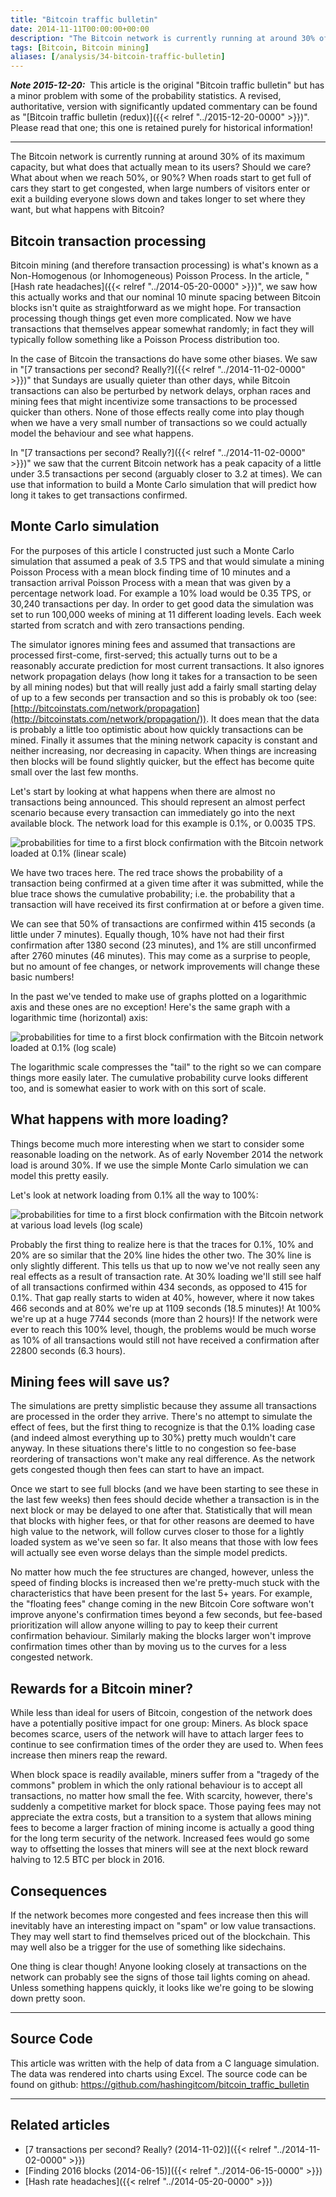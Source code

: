 ```yaml
---
title: "Bitcoin traffic bulletin"
date: 2014-11-11T00:00:00+00:00
description: "The Bitcoin network is currently running at around 30% of its maximum capacity, but what does that actually mean to its users?  Should we care?  What about when we reach 50%, or 90%?  When roads start to get full of cars they start to get congested, when large numbers of visitors enter or exit a building everyone slows down and takes longer to set where they want, but what happens with Bitcoin?"
tags: [Bitcoin, Bitcoin mining]
aliases: [/analysis/34-bitcoin-traffic-bulletin]
---
```

***Note 2015-12-20:***  This article is the
original "Bitcoin traffic bulletin" but has a minor problem with some
of the probability statistics.  A revised, authoritative, version with
significantly updated commentary can be found as "[Bitcoin traffic
bulletin (redux)]({{< relref "../2015-12-20-0000" >}})".
Please read that one; this one is retained purely for historical
information!

---

The Bitcoin network is currently running at around 30% of its maximum
capacity, but what does that actually mean to its users?  Should we care?
What about when we reach 50%, or 90%?  When roads start to get full of
cars they start to get congested, when large numbers of visitors enter
or exit a building everyone slows down and takes longer to set where
they want, but what happens with Bitcoin?

## Bitcoin transaction processing

Bitcoin mining (and therefore transaction processing) is what's known
as a Non-Homogenous (or Inhomogeneous) Poisson Process.  In the article,
"[Hash rate headaches]({{< relref "../2014-05-20-0000" >}})",
we saw how this actually works and that our nominal 10 minute spacing
between Bitcoin blocks isn't quite as straightforward as we might hope.
For transaction processing though things get even more complicated.  Now
we have transactions that themselves appear somewhat randomly; in fact
they will typically follow something like a Poisson Process distribution
too.

In the case of Bitcoin the transactions do have some other biases.  We
saw in "[7 transactions per second?  Really?]({{< relref "../2014-11-02-0000" >}})"
that Sundays are usually quieter than other days, while Bitcoin
transactions can also be perturbed by network delays, orphan races and
mining fees that might incentivize some transactions to be processed
quicker than others.  None of those effects really come into play though
when we have a very small number of transactions so we could actually
model the behaviour and see what happens.

In "[7 transactions per second?  Really?]({{< relref "../2014-11-02-0000" >}})"
we saw that the current Bitcoin network has a peak capacity of a little
under 3.5 transactions per second (arguably closer to 3.2 at times).  We
can use that information to build a Monte Carlo simulation that will
predict how long it takes to get transactions confirmed.

## Monte Carlo simulation

For the purposes of this article I constructed just such a Monte Carlo
simulation that assumed a peak of 3.5 TPS and that would simulate a
mining Poisson Process with a mean block finding time of 10 minutes and
a transaction arrival Poisson Process with a mean that was given by a
percentage network load.  For example a 10% load would be 0.35 TPS, or
30,240 transactions per day.  In order to get good data the simulation
was set to run 100,000 weeks of mining at 11 different loading levels.
Each week started from scratch and with zero transactions pending.

The simulator ignores mining fees and assumed that transactions are
processed first-come, first-served; this actually turns out to be a
reasonably accurate prediction for most current transactions.  It also
ignores network propagation delays (how long it takes for a transaction
to be seen by all mining nodes) but that will really just add a fairly
small starting delay of up to a few seconds per transaction and so this
is probably ok too (see:
[http://bitcoinstats.com/network/propagation](http://bitcoinstats.com/network/propagation/)).
It does mean that the data is probably a little too optimistic about how
quickly transactions can be mined.  Finally it assumes that the mining
network capacity is constant and neither increasing, nor decreasing in
capacity.  When things are increasing then blocks will be found slightly
quicker, but the effect has become quite small over the last few months.

Let's start by looking at what happens when there are almost no
transactions being announced.  This should represent an almost perfect
scenario because every transaction can immediately go into the next
available block.  The network load for this example is 0.1%, or 0.0035
TPS.

![probabilities for time to a first block confirmation with the Bitcoin network loaded at 0.1% (linear scale)](./first-conf-0-linear.png)

We have two traces here.  The red trace shows the probability of a
transaction being confirmed at a given time after it was submitted,
while the blue trace shows the cumulative probability; i.e.  the
probability that a transaction will have received its first confirmation
at or before a given time.

We can see that 50% of transactions are confirmed within 415 seconds (a
little under 7 minutes).  Equally though, 10% have not had their first
confirmation after 1380 second (23 minutes), and 1% are still
unconfirmed after 2760 minutes (46 minutes).  This may come as a surprise
to people, but no amount of fee changes, or network improvements will
change these basic numbers!

In the past we've tended to make use of graphs plotted on a logarithmic
axis and these ones are no exception!  Here's the same graph with a
logarithmic time (horizontal) axis:

![probabilities for time to a first block confirmation with the Bitcoin network loaded at 0.1% (log scale)](./first-conf-0-log.png)

The logarithmic scale compresses the "tail" to the right so we can
compare things more easily later.  The cumulative probability curve looks
different too, and is somewhat easier to work with on this sort of
scale.

## What happens with more loading?

Things become much more interesting when we start to consider some
reasonable loading on the network.  As of early November 2014 the network
load is around 30%.  If we use the simple Monte Carlo simulation we can
model this pretty easily.

Let's look at network loading from 0.1% all the way to 100%:

![probabilities for time to a first block confirmation with the Bitcoin network at various load levels (log scale)](./first-conf-0-100.png)

Probably the first thing to realize here is that the traces for 0.1%,
10% and 20% are so similar that the 20% line hides the other two.  The
30% line is only slightly different.  This tells us that up to now we've
not really seen any real effects as a result of transaction rate.  At 30%
loading we'll still see half of all transactions confirmed within 434
seconds, as opposed to 415 for 0.1%.  That gap really starts to widen at
40%, however, where it now takes 466 seconds and at 80% we're up at
1109 seconds (18.5 minutes)!  At 100% we're up at a huge 7744 seconds
(more than 2 hours)!  If the network were ever to reach this 100% level,
though, the problems would be much worse as 10% of all transactions
would still not have received a confirmation after 22800 seconds (6.3
hours).

## Mining fees will save us?

The simulations are pretty simplistic because they assume all
transactions are processed in the order they arrive.  There's no attempt
to simulate the effect of fees, but the first thing to recognize is that
the 0.1% loading case (and indeed almost everything up to 30%) pretty
much wouldn't care anyway.  In these situations there's little to no
congestion so fee-base reordering of transactions won't make any real
difference.  As the network gets congested though then fees can start to
have an impact.

Once we start to see full blocks (and we have been starting to see these
in the last few weeks) then fees should decide whether a transaction is
in the next block or may be delayed to one after that.  Statistically
that will mean that blocks with higher fees, or that for other reasons
are deemed to have high value to the network, will follow curves closer
to those for a lightly loaded system as we've seen so far.  It also
means that those with low fees will actually see even worse delays than
the simple model predicts.

No matter how much the fee structures are changed, however, unless the
speed of finding blocks is increased then we're pretty-much stuck with
the characteristics that have been present for the last 5+ years.  For
example, the "floating fees" change coming in the new Bitcoin Core
software won't improve anyone's confirmation times beyond a few
seconds, but fee-based prioritization will allow anyone willing to pay
to keep their current confirmation behaviour.  Similarly making the
blocks larger won't improve confirmation times other than by moving us
to the curves for a less congested network.

## Rewards for a Bitcoin miner?

While less than ideal for users of Bitcoin, congestion of the network
does have a potentially positive impact for one group: Miners.  As block
space becomes scarce, users of the network will have to attach larger
fees to continue to see confirmation times of the order they are used
to.  When fees increase then miners reap the reward.

When block space is readily available, miners suffer from a "tragedy of
the commons" problem in which the only rational behaviour is to accept
all transactions, no matter how small the fee.  With scarcity, however,
there's suddenly a competitive market for block space.  Those paying
fees may not appreciate the extra costs, but a transition to a system
that allows mining fees to become a larger fraction of mining income is
actually a good thing for the long term security of the network.
Increased fees would go some way to offsetting the losses that miners
will see at the next block reward halving to 12.5 BTC per block in 2016.

## Consequences

If the network becomes more congested and fees increase then this will
inevitably have an interesting impact on "spam" or low value
transactions.  They may well start to find themselves priced out of the
blockchain.  This may well also be a trigger for the use of something
like sidechains.

One thing is clear though!  Anyone looking closely at transactions on the
network can probably see the signs of those tail lights coming on ahead.
Unless something happens quickly, it looks like we're going to be
slowing down pretty soon.

---

## Source Code

This article was written with the help of data from a C language
simulation.  The data was rendered into charts using Excel.  The source
code can be found on
github: <https://github.com/hashingitcom/bitcoin_traffic_bulletin>

---

## Related articles

- [7 transactions per second?  Really? (2014-11-02)]({{< relref "../2014-11-02-0000" >}})
- [Finding 2016 blocks (2014-06-15)]({{< relref "../2014-06-15-0000" >}})
- [Hash rate headaches]({{< relref "../2014-05-20-0000" >}})
